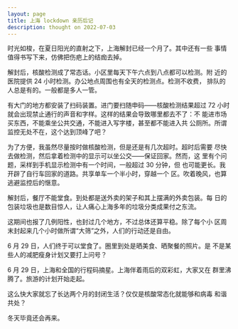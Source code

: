 ```yaml
---
layout: page
title: 上海 lockdown 亲历后记
description: thought on 2022-07-03
---
```



时光如梭，在夏日阳光的直射之下，上海解封已经一个月了。其中还有一些
事情值得书写下来，仿佛把伤疤上的结痂去掉。

解封后，核酸检测成了常态话。小区里每天下午六点到八点都可以检测。附
近的医院提供 24 小时检测。办公地点周围也有全天的检测点。检测不收费，
排队的人总是有的。一般都是多人一管。

有大门的地方都安装了扫码装置。进门要扫随申码——核酸检测结果超过 72
小时就会出现禁止通行的声音和字样。这样的结果会导致哪里都去不了：不
能进市场买东西，不能乘坐公共交通，不能进入写字楼，甚至都不能进入共
公厕所。所谓监控无处不在，这个达到顶峰了吧？

为了方便，我虽然尽量按时做核酸检测，但是还是有几次超时。超时后需要
尽快去做检测，然后拿着检测中的显示可以坐公交——保证回家。然而，这
里有个问题，采样到手机显示检测中有一个时间，一般超过 30 分钟，但
也可能更长。我开辟了自行车回家的道路。共享单车一个半小时，穿越一个
区。吹着晚风，也算逃避监控后的惬意。

解封后，餐厅不能堂食。到处都是送外卖的架子和其上摆满的外卖包装。每
日的包装垃圾也是数目惊人，让人痛心上海多年的垃圾分类成果付之东流。

这期间也报了几例阳性，也封过几个地方，不过总体还算平稳。除了每个小
区周末封起来几个小时做所谓“大筛”之外，人们的行动还是自由。

6 月 29 日，人们终于可以堂食了。圈里到处是晒美食、晒聚餐的照片。是
不是某些人的减肥瘦身计划又要打上问号？

6 月 29 日，上海和全国的行程码摘星。上海伴着雨后的双彩虹，大家又在
群里沸腾了。旅游的计划开始走起。

这么快大家就忘了长达两个月的封闭生活？仅仅是核酸常态化就能够和病毒
和谐共处？

冬天毕竟还会再来。